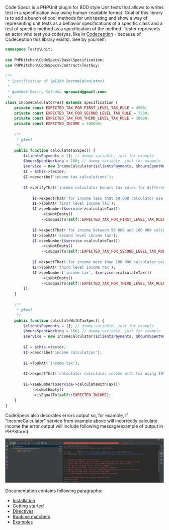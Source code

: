Code Specs is a PHPUnit plugin for BDD style Unit tests that allows to writes test in a specification way using human-readable format. 
Goal of this library is to add a bunch of cool methods for unit testing and show a way of representing unit tests as a behavior specifications of a specific class and a test of specific method as a specification of the method.
Tester represents an actor who test you code(yes, like in [Codeception](https://github.com/Codeception/Codeception) - because of Codeception this library exists). See by yourself:
```php
namespace Tests\Unit;

use PHPKitchen\CodeSpecs\Base\Specification;
use PHPKitchen\CodeSpecs\Contract\TestGuy;

/**
 * Specification of {@link IncomeCalculator}
 *
 * @author Dmitry Kolodko <prowwid@gmail.com>
 */
class IncomeCalculatorTest extends Specification {
    private const EXPECTED_TAX_FOR_FIRST_LEVEL_TAX_RULE = 4500;
    private const EXPECTED_TAX_FOR_SECOND_LEVEL_TAX_RULE = 7200;
    private const EXPECTED_TAX_FOR_THIRD_LEVEL_TAX_RULE = 30000;
    private const EXPECTED_INCOME = 300000;

    /**
     * @test
     */
    public function calculateTaxSpec() {
        $clientsPayments = []; // dummy variable, just for example
        $hoursSpentWorking = 160; // dummy variable, just for example
        $service = new IncomeCalculator($clientsPayments, $hoursSpentWorking);
        $I = $this->tester;
        $I->describe('income tax calculations');

        $I->verifyThat('income calculator honors tax rules for different ranges of income', function (TestGuy $I) use ($service) {

            $I->expectThat('for income less that 50 000 calculator use 10% tax rule');
            $I->lookAt('first level income tax');
            $I->seeNumber($service->calculateTax())
                ->isNotEmpty()
                ->isEqualTo(self::EXPECTED_TAX_FOR_FIRST_LEVEL_TAX_RULE);

            $I->expectThat('for income between 50 000 and 100 000 calculator use 12% tax rule');
            $I->lookAt('second level income tax');
            $I->seeNumber($service->calculateTax())
                ->isNotEmpty()
                ->isEqualTo(self::EXPECTED_TAX_FOR_SECOND_LEVEL_TAX_RULE);

            $I->expectThat('for income more than 100 000 calculator use 20% tax rule');
            $I->lookAt('third level income tax');
            $I->seeNumber('income tax', $service->calculateTax())
                ->isNotEmpty()
                ->isEqualTo(self::EXPECTED_TAX_FOR_THIRD_LEVEL_TAX_RULE);
        });
    }

    /**
     * @test
     */
    public function calculateWithTaxSpec() {
        $clientsPayments = []; // dummy variable, just for example
        $hoursSpentWorking = 160; // dummy variable, just for example
        $service = new IncomeCalculator($clientsPayments, $hoursSpentWorking);

        $I = $this->tester;
        $I->describe('income calculation');

        $I->lookAt('income tax');

        $I->expectThat('calculator calculates income with tax using 10% tax rule for income less that 50 000');

        $I->seeNumber($service->calculateWithTax())
            ->isNotEmpty()
            ->isEqualTo(self::EXPECTED_INCOME);
    }
}
```

CodeSpecs also decorates errors output so, for example, if "IncomeCalculator" service from example above will incorrectly calculate income the error output will include following message(example of output in PHPStorm):

![picture alt](en/failed-spec.png "Error output")

Documentation contains following paragraphs:
* [Installation](en/installation.md)
* [Getting started](en/getting-started.md)
* [Directives](en/directives.md)
* [Runtime matchers](en/runtime-matchers.md)
* [Examples](en/examples-list.md)
